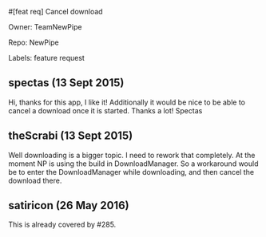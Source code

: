#[feat req] Cancel download

Owner: TeamNewPipe

Repo: NewPipe

Labels: feature request 

## spectas (13 Sept 2015)

Hi, thanks for this app, I like it! Additionally it would be nice to be able to cancel a download once it is started. Thanks a lot! Spectas


## theScrabi (13 Sept 2015)

Well downloading is a bigger topic. I need to rework that completely. At the moment NP is using the build in DownloadManager. So a workaround would be to enter the DownloadManager while downloading, and then cancel the download there.


## satiricon (26 May 2016)

This is already covered by #285.


